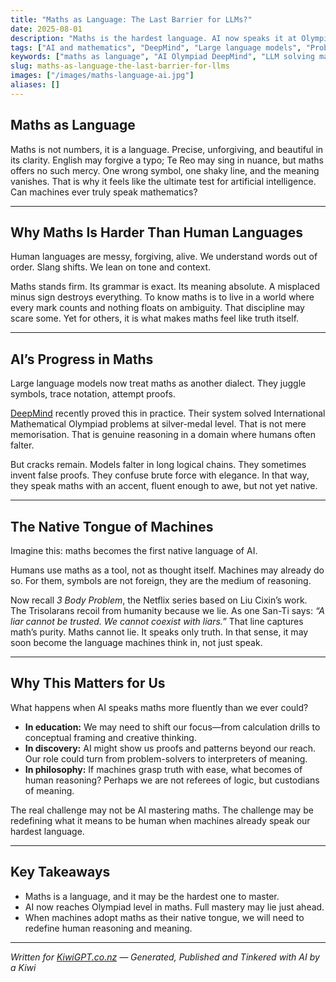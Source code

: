 ```yaml
---
title: "Maths as Language: The Last Barrier for LLMs?"
date: 2025-08-01
description: "Maths is the hardest language. AI now speaks it at Olympiad level. What happens when machines master the language of proofs?"
tags: ["AI and mathematics", "DeepMind", "Large language models", "Problem solving", "Future of reasoning"]
keywords: ["maths as language", "AI Olympiad DeepMind", "LLM solving maths", "machine native tongue maths", "AI reasoning future", "NZ education"]
slug: maths-as-language-the-last-barrier-for-llms
images: ["/images/maths-language-ai.jpg"]
aliases: []
---
```


## Maths as Language  
Maths is not numbers, it is a language. Precise, unforgiving, and beautiful in its clarity. English may forgive a typo; Te Reo may sing in nuance, but maths offers no such mercy. One wrong symbol, one shaky line, and the meaning vanishes. That is why it feels like the ultimate test for artificial intelligence. Can machines ever truly speak mathematics?

---

## Why Maths Is Harder Than Human Languages  
Human languages are messy, forgiving, alive. We understand words out of order. Slang shifts. We lean on tone and context.  

Maths stands firm. Its grammar is exact. Its meaning absolute. A misplaced minus sign destroys everything. To know maths is to live in a world where every mark counts and nothing floats on ambiguity. That discipline may scare some. Yet for others, it is what makes maths feel like truth itself.

---

## AI’s Progress in Maths  
Large language models now treat maths as another dialect. They juggle symbols, trace notation, attempt proofs.  

[DeepMind](https://deepmind.google/discover/blog/ai-solves-imo-problems-at-silver-medal-level/) recently proved this in practice. Their system solved International Mathematical Olympiad problems at silver-medal level. That is not mere memorisation. That is genuine reasoning in a domain where humans often falter.  

But cracks remain. Models falter in long logical chains. They sometimes invent false proofs. They confuse brute force with elegance. In that way, they speak maths with an accent, fluent enough to awe, but not yet native.

---

## The Native Tongue of Machines  
Imagine this: maths becomes the first native language of AI.  

Humans use maths as a tool, not as thought itself. Machines may already do so. For them, symbols are not foreign, they are the medium of reasoning.  

Now recall *3 Body Problem*, the Netflix series based on Liu Cixin’s work. The Trisolarans recoil from humanity because we lie. As one San-Ti says: *“A liar cannot be trusted. We cannot coexist with liars.”* That line captures math’s purity. Maths cannot lie. It speaks only truth. In that sense, it may soon become the language machines think in, not just speak.

---

## Why This Matters for Us  
What happens when AI speaks maths more fluently than we ever could?  

- **In education:** We may need to shift our focus—from calculation drills to conceptual framing and creative thinking.  
- **In discovery:** AI might show us proofs and patterns beyond our reach. Our role could turn from problem-solvers to interpreters of meaning.  
- **In philosophy:** If machines grasp truth with ease, what becomes of human reasoning? Perhaps we are not referees of logic, but custodians of meaning.  

The real challenge may not be AI mastering maths. The challenge may be redefining what it means to be human when machines already speak our hardest language.

---

## Key Takeaways  
- Maths is a language, and it may be the hardest one to master.  
- AI now reaches Olympiad level in maths. Full mastery may lie just ahead.  
- When machines adopt maths as their native tongue, we will need to redefine human reasoning and meaning.  

---

*Written for [KiwiGPT.co.nz](https://kiwigpt.co.nz) — Generated, Published and Tinkered with AI by a Kiwi*